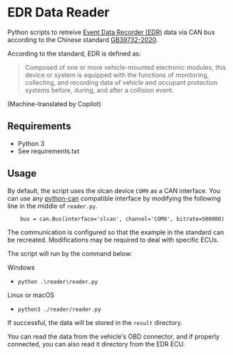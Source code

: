 # EDR Data Reader
Python scripts to retreive [Event Data Recorder (EDR)](https://en.wikipedia.org/wiki/Event_data_recorder) data via CAN bus according to the Chinese standard [GB39732-2020](https://std.samr.gov.cn/gb/search/gbDetailed?id=B7A9FA1FFC316818E05397BE0A0AB4AC).

According to the standard, EDR is defined as:

> Composed of one or more vehicle-mounted electronic modules, this device or system is equipped with the functions of monitoring, collecting, and recording data of vehicle and occupant protection systems before, during, and after a collision event.

(Machine-translated by Copilot)

## Requirements
- Python 3
- See requirements.txt

## Usage
By default, the script uses the slcan device `COM9` as a CAN interface.
You can use any [python-can](https://github.com/hardbyte/python-can) compatible interface by modifying the following line in the middle of `reader.py`.

```
    bus = can.Bus(interface='slcan', channel='COM9', bitrate=500000)
```

The communication is configured so that the example in the standard can be recreated.
Modifications may be required to deal with specific ECUs.

The script will run by the command below:

Windows
* `python .\reader\reader.py`

Linux or macOS
* `python3 ./reader/reader.py`

If successful, the data will be stored in the `result` directory.

You can read the data from the vehicle's OBD connector, and if properly connected, you can also read it directory from the EDR ECU.

